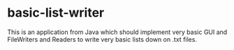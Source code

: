 # basic-list-writer
This is an application from Java which should implement very basic GUI and FileWriters and Readers to write very basic lists down on .txt files.
